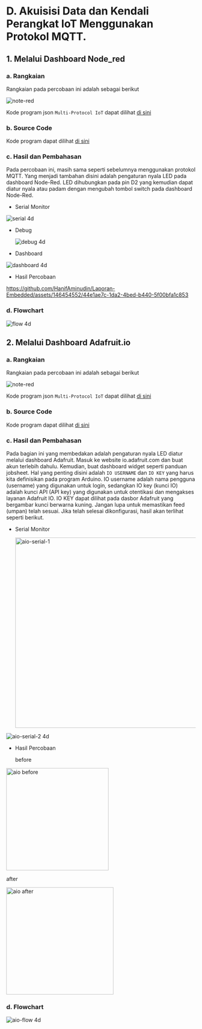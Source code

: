# D. Akuisisi Data dan Kendali Perangkat IoT Menggunakan Protokol MQTT.

## 1. Melalui Dashboard Node_red

### a. Rangkaian
Rangkaian pada percobaan ini adalah sebagai berikut


![note-red](https://github.com/HanifAminudin/Laporan-Embedded/assets/146454552/c360f359-8631-4102-b926-8d0b5c842763)

Kode program json `Multi-Protocol IoT` dapat dilihat <a href="../program.json">di sini</a>

### b. Source Code
Kode program dapat dilihat <a href="4d_led.ino">di sini</a>

### c. Hasil dan Pembahasan
Pada percobaan ini, masih sama seperti sebelumnya menggunakan protokol MQTT. Yang menjadi tambahan disini adalah pengaturan nyala LED pada dashboard Node-Red.
LED dihubungkan pada pin D2 yang kemudian dapat diatur nyala atau padam dengan mengubah tombol switch pada dashboard Node-Red.

- Serial Monitor
 

![serial 4d](https://github.com/HanifAminudin/Laporan-Embedded/assets/146454552/ead3acfd-6637-4d54-a65d-d6464679bc6a)


- Debug
  
  ![debug 4d](https://github.com/HanifAminudin/Laporan-Embedded/assets/146454552/6e456b0a-f7a4-41b6-bf0f-f187581ba30a)

- Dashboard
  
![dashboard 4d](https://github.com/HanifAminudin/Laporan-Embedded/assets/146454552/e9ee9cf7-d517-410b-827c-a9a545434553)

- Hasil Percobaan

https://github.com/HanifAminudin/Laporan-Embedded/assets/146454552/44e1ae7c-1da2-4bed-b440-5f00bfa1c853

### d. Flowchart





![flow 4d](https://github.com/HanifAminudin/Laporan-Embedded/assets/146454552/5cc9985c-9065-467c-9732-93da2546af80)

## 2. Melalui Dashboard Adafruit.io

### a. Rangkaian
Rangkaian pada percobaan ini adalah sebagai berikut

![note-red](https://github.com/HanifAminudin/Laporan-Embedded/assets/146454552/c360f359-8631-4102-b926-8d0b5c842763)

Kode program json `Multi-Protocol IoT` dapat dilihat <a href="../program.json">di sini</a>

### b. Source Code
Kode program dapat dilihat <a href="4d_adafruit.ino">di sini</a>

### c. Hasil dan Pembahasan
Pada bagian ini yang membedakan adalah pengaturan nyala LED diatur melalui dashboard Adafruit. Masuk ke website io.adafruit.com dan buat akun terlebih dahulu.
Kemudian, buat dashboard widget seperti panduan jobsheet. Hal yang penting disini adalah `IO USERNAME` dan `IO KEY` yang harus kita definisikan pada program Arduino.
IO username adalah nama pengguna (username) yang digunakan untuk login, sedangkan IO key (kunci IO) adalah kunci API (API key) yang digunakan untuk otentikasi dan mengakses layanan Adafruit IO.
IO KEY dapat dilihat pada dasbor Adafruit yang bergambar kunci berwarna kuning. Jangan lupa untuk memastikan feed (umpan) telah sesuai. Jika telah selesai dikonfigurasi, hasil akan terlihat seperti berikut.

- Serial Monitor
  
    <img width="506" alt="aio-serial-1" src="https://github.com/HanifAminudin/Laporan-Embedded/assets/146454552/2175ad9b-7f19-403e-8f1f-249ad0d2cf2c">
  
 ![aio-serial-2 4d](https://github.com/HanifAminudin/Laporan-Embedded/assets/146454552/ec1ae3ed-d377-4d60-b3ec-dd340622263d)

- Hasil Percobaan
  
  before
  
<img width="272" alt="aio before " src="https://github.com/HanifAminudin/Laporan-Embedded/assets/146454552/db7abbc0-a735-4427-82aa-c8ec0615792e">

  after

 <img width="285" alt="aio after " src="https://github.com/HanifAminudin/Laporan-Embedded/assets/146454552/8bb0605c-9ce1-4168-b3e5-b9c07e3a4d70">


### d. Flowchart

![aio-flow 4d](https://github.com/HanifAminudin/Laporan-Embedded/assets/146454552/573d7e46-667d-4a63-b33c-ca9165efb32a)
